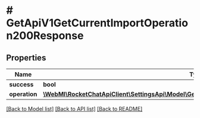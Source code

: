 # # GetApiV1GetCurrentImportOperation200Response

## Properties

Name | Type | Description | Notes
------------ | ------------- | ------------- | -------------
**success** | **bool** |  | [optional]
**operation** | [**\WebMI\RocketChatApiClient\SettingsApi\Model\GetApiV1GetLatestImportOperations200ResponseInner**](GetApiV1GetLatestImportOperations200ResponseInner.md) |  | [optional]

[[Back to Model list]](../../README.md#models) [[Back to API list]](../../README.md#endpoints) [[Back to README]](../../README.md)
